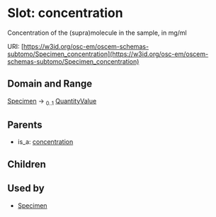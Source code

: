 
# Slot: concentration

Concentration of the (supra)molecule in the sample, in mg/ml

URI: [https://w3id.org/osc-em/oscem-schemas-subtomo/Specimen_concentration](https://w3id.org/osc-em/oscem-schemas-subtomo/Specimen_concentration)


## Domain and Range

[Specimen](Specimen.md) &#8594;  <sub>0..1</sub> [QuantityValue](QuantityValue.md)

## Parents

 *  is_a: [concentration](concentration.md)

## Children


## Used by

 * [Specimen](Specimen.md)
